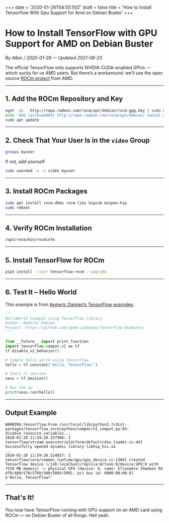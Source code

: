 +++
date = '2020-01-28T04:55:50Z'
draft = false
title = 'How to Install Tensorflow With Gpu Support for Amd on Debian Buster'
+++

# How to Install TensorFlow with GPU Support for AMD on Debian Buster

*By Albin / 2020-01-28 — Updated 2021-08-23*

The official TensorFlow only supports NVIDIA CUDA-enabled GPUs — which sucks for us AMD users.
But there’s a workaround: we’ll use the open source [ROCm project](https://rocm.github.io/) from AMD.

---

## 1. Add the ROCm Repository and Key

```bash
wget -qO - http://repo.radeon.com/rocm/apt/debian/rocm.gpg.key | sudo apt-key add -
echo 'deb [arch=amd64] http://repo.radeon.com/rocm/apt/debian/ xenial main' | sudo tee /etc/apt/sources.list.d/rocm.list
sudo apt update
```

---

## 2. Check That Your User Is in the `video` Group

```bash
groups myuser
```

If not, add yourself:

```bash
sudo usermod -a -G video myuser
```

---

## 3. Install ROCm Packages

```bash
sudo apt install rocm-dkms rocm-libs hipcub miopen-hip
sudo reboot
```

---

## 4. Verify ROCm Installation

```bash
/opt/rocm/bin/rocminfo
```

---

## 5. Install TensorFlow for ROCm

```bash
pip3 install --user tensorflow-rocm --upgrade
```

---

## 6. Test It – Hello World

This example is from [Aymeric Damien’s TensorFlow examples](https://github.com/aymericdamien/TensorFlow-Examples/).

```python
'''
HelloWorld example using TensorFlow library.
Author: Aymeric Damien
Project: https://github.com/aymericdamien/TensorFlow-Examples/
'''

from __future__ import print_function
import tensorflow.compat.v1 as tf
tf.disable_v2_behavior()

# Simple hello world using TensorFlow
hello = tf.constant('Hello, TensorFlow!')

# Start tf session
sess = tf.Session()

# Run the op
print(sess.run(hello))
```

---

## Output Example

```
WARNING:tensorflow:From /usr/local/lib/python3.7/dist-packages/tensorflow_core/python/compat/v2_compat.py:65: disable_resource_variables...
2020-01-28 11:59:20.257996: I tensorflow/stream_executor/platform/default/dso_loader.cc:44] Successfully opened dynamic library libhip_hcc.so
...
2020-01-28 11:59:20.514837: I tensorflow/core/common_runtime/gpu/gpu_device.cc:1304] Created TensorFlow device (/job:localhost/replica:0/task:0/device:GPU:0 with 7539 MB memory) -> physical GPU (device: 0, name: Ellesmere [Radeon RX 470/480/570/570X/580/580X/590], pci bus id: 0000:08:00.0)
b'Hello, TensorFlow!'
```

---

## That's It!

You now have TensorFlow running with GPU support on an AMD card using ROCm — on Debian Buster of all things. Hell yeah.
